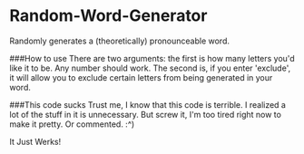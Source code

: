 # Random-Word-Generator
Randomly generates a (theoretically) pronounceable word.

###How to use
There are two arguments: the first is how many letters you'd like it to be. Any number should work.
The second is, if you enter 'exclude', it will allow you to exclude certain letters from being generated in your word.

###This code sucks
Trust me, I know that this code is terrible. I realized a lot of the stuff in it is unnecessary. But screw it, I'm too tired right now to make it pretty.
Or commented. :^)

It Just Werks!
